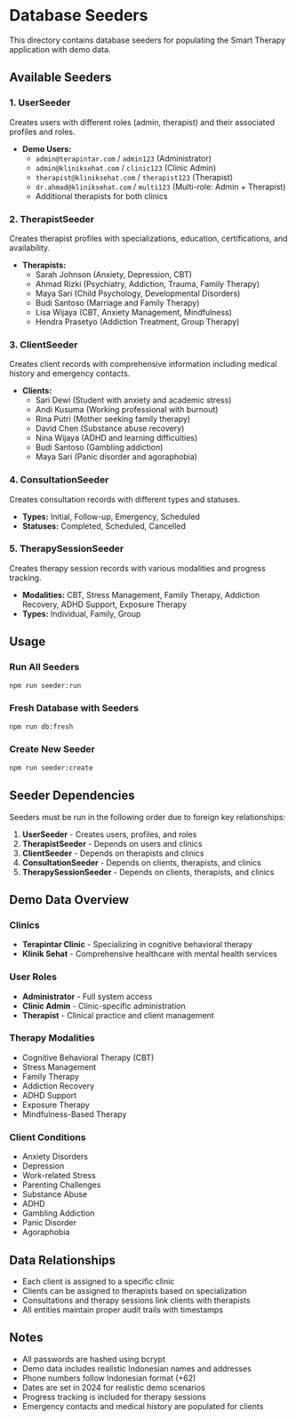 # Database Seeders

This directory contains database seeders for populating the Smart Therapy application with demo data.

## Available Seeders

### 1. UserSeeder
Creates users with different roles (admin, therapist) and their associated profiles and roles.
- **Demo Users:**
  - `admin@terapintar.com` / `admin123` (Administrator)
  - `admin@kliniksehat.com` / `clinic123` (Clinic Admin)
  - `therapist@kliniksehat.com` / `therapist123` (Therapist)
  - `dr.ahmad@kliniksehat.com` / `multi123` (Multi-role: Admin + Therapist)
  - Additional therapists for both clinics

### 2. TherapistSeeder
Creates therapist profiles with specializations, education, certifications, and availability.
- **Therapists:**
  - Sarah Johnson (Anxiety, Depression, CBT)
  - Ahmad Rizki (Psychiatry, Addiction, Trauma, Family Therapy)
  - Maya Sari (Child Psychology, Developmental Disorders)
  - Budi Santoso (Marriage and Family Therapy)
  - Lisa Wijaya (CBT, Anxiety Management, Mindfulness)
  - Hendra Prasetyo (Addiction Treatment, Group Therapy)

### 3. ClientSeeder
Creates client records with comprehensive information including medical history and emergency contacts.
- **Clients:**
  - Sari Dewi (Student with anxiety and academic stress)
  - Andi Kusuma (Working professional with burnout)
  - Rina Putri (Mother seeking family therapy)
  - David Chen (Substance abuse recovery)
  - Nina Wijaya (ADHD and learning difficulties)
  - Budi Santoso (Gambling addiction)
  - Maya Sari (Panic disorder and agoraphobia)

### 4. ConsultationSeeder
Creates consultation records with different types and statuses.
- **Types:** Initial, Follow-up, Emergency, Scheduled
- **Statuses:** Completed, Scheduled, Cancelled

### 5. TherapySessionSeeder
Creates therapy session records with various modalities and progress tracking.
- **Modalities:** CBT, Stress Management, Family Therapy, Addiction Recovery, ADHD Support, Exposure Therapy
- **Types:** Individual, Family, Group

## Usage

### Run All Seeders
```bash
npm run seeder:run
```

### Fresh Database with Seeders
```bash
npm run db:fresh
```

### Create New Seeder
```bash
npm run seeder:create
```

## Seeder Dependencies

Seeders must be run in the following order due to foreign key relationships:

1. **UserSeeder** - Creates users, profiles, and roles
2. **TherapistSeeder** - Depends on users and clinics
3. **ClientSeeder** - Depends on therapists and clinics
4. **ConsultationSeeder** - Depends on clients, therapists, and clinics
5. **TherapySessionSeeder** - Depends on clients, therapists, and clinics

## Demo Data Overview

### Clinics
- **Terapintar Clinic** - Specializing in cognitive behavioral therapy
- **Klinik Sehat** - Comprehensive healthcare with mental health services

### User Roles
- **Administrator** - Full system access
- **Clinic Admin** - Clinic-specific administration
- **Therapist** - Clinical practice and client management

### Therapy Modalities
- Cognitive Behavioral Therapy (CBT)
- Stress Management
- Family Therapy
- Addiction Recovery
- ADHD Support
- Exposure Therapy
- Mindfulness-Based Therapy

### Client Conditions
- Anxiety Disorders
- Depression
- Work-related Stress
- Parenting Challenges
- Substance Abuse
- ADHD
- Gambling Addiction
- Panic Disorder
- Agoraphobia

## Data Relationships

- Each client is assigned to a specific clinic
- Clients can be assigned to therapists based on specialization
- Consultations and therapy sessions link clients with therapists
- All entities maintain proper audit trails with timestamps

## Notes

- All passwords are hashed using bcrypt
- Demo data includes realistic Indonesian names and addresses
- Phone numbers follow Indonesian format (+62)
- Dates are set in 2024 for realistic demo scenarios
- Progress tracking is included for therapy sessions
- Emergency contacts and medical history are populated for clients
